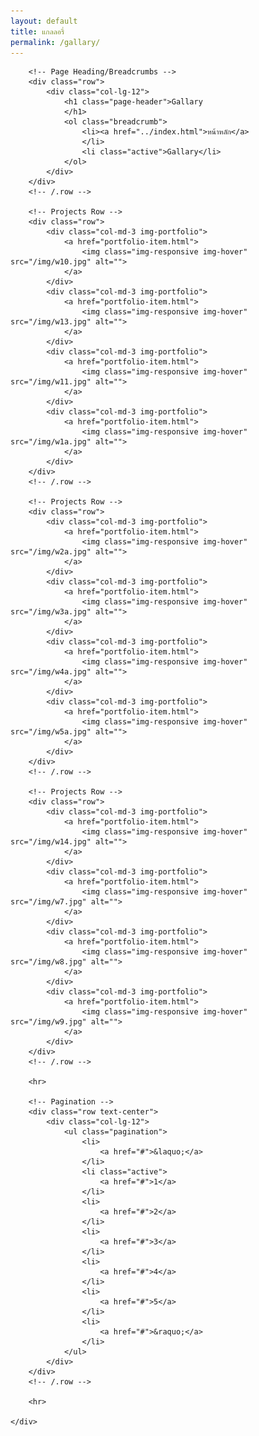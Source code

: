 ```yaml
---
layout: default
title: แกลลอรี่
permalink: /gallary/
---
```


<div class="container">

        <!-- Page Heading/Breadcrumbs -->
        <div class="row">
            <div class="col-lg-12">
                <h1 class="page-header">Gallary
                </h1>
                <ol class="breadcrumb">
                    <li><a href="../index.html">หน้าหลัก</a>
                    </li>
                    <li class="active">Gallary</li>
                </ol>
            </div>
        </div>
        <!-- /.row -->

        <!-- Projects Row -->
        <div class="row">
            <div class="col-md-3 img-portfolio">
                <a href="portfolio-item.html">
                    <img class="img-responsive img-hover" src="/img/w10.jpg" alt="">
                </a>
            </div>
            <div class="col-md-3 img-portfolio">
                <a href="portfolio-item.html">
                    <img class="img-responsive img-hover" src="/img/w13.jpg" alt="">
                </a>
            </div>
            <div class="col-md-3 img-portfolio">
                <a href="portfolio-item.html">
                    <img class="img-responsive img-hover" src="/img/w11.jpg" alt="">
                </a>
            </div>
            <div class="col-md-3 img-portfolio">
                <a href="portfolio-item.html">
                    <img class="img-responsive img-hover" src="/img/w1a.jpg" alt="">
                </a>
            </div>
        </div>
        <!-- /.row -->

        <!-- Projects Row -->
        <div class="row">
            <div class="col-md-3 img-portfolio">
                <a href="portfolio-item.html">
                    <img class="img-responsive img-hover" src="/img/w2a.jpg" alt="">
                </a>
            </div>
            <div class="col-md-3 img-portfolio">
                <a href="portfolio-item.html">
                    <img class="img-responsive img-hover" src="/img/w3a.jpg" alt="">
                </a>
            </div>
            <div class="col-md-3 img-portfolio">
                <a href="portfolio-item.html">
                    <img class="img-responsive img-hover" src="/img/w4a.jpg" alt="">
                </a>
            </div>
            <div class="col-md-3 img-portfolio">
                <a href="portfolio-item.html">
                    <img class="img-responsive img-hover" src="/img/w5a.jpg" alt="">
                </a>
            </div>
        </div>
        <!-- /.row -->

        <!-- Projects Row -->
        <div class="row">
            <div class="col-md-3 img-portfolio">
                <a href="portfolio-item.html">
                    <img class="img-responsive img-hover" src="/img/w14.jpg" alt="">
                </a>
            </div>
            <div class="col-md-3 img-portfolio">
                <a href="portfolio-item.html">
                    <img class="img-responsive img-hover" src="/img/w7.jpg" alt="">
                </a>
            </div>
            <div class="col-md-3 img-portfolio">
                <a href="portfolio-item.html">
                    <img class="img-responsive img-hover" src="/img/w8.jpg" alt="">
                </a>
            </div>
            <div class="col-md-3 img-portfolio">
                <a href="portfolio-item.html">
                    <img class="img-responsive img-hover" src="/img/w9.jpg" alt="">
                </a>
            </div>
        </div>
        <!-- /.row -->

        <hr>

        <!-- Pagination -->
        <div class="row text-center">
            <div class="col-lg-12">
                <ul class="pagination">
                    <li>
                        <a href="#">&laquo;</a>
                    </li>
                    <li class="active">
                        <a href="#">1</a>
                    </li>
                    <li>
                        <a href="#">2</a>
                    </li>
                    <li>
                        <a href="#">3</a>
                    </li>
                    <li>
                        <a href="#">4</a>
                    </li>
                    <li>
                        <a href="#">5</a>
                    </li>
                    <li>
                        <a href="#">&raquo;</a>
                    </li>
                </ul>
            </div>
        </div>
        <!-- /.row -->

        <hr>

    </div>
